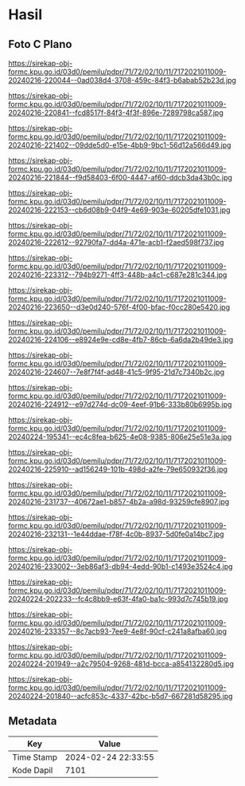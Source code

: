 # Hasil

## Foto C Plano

https://sirekap-obj-formc.kpu.go.id/03d0/pemilu/pdpr/71/72/02/10/11/7172021011009-20240216-220044--0ad038d4-3708-459c-84f3-b6abab52b23d.jpg

https://sirekap-obj-formc.kpu.go.id/03d0/pemilu/pdpr/71/72/02/10/11/7172021011009-20240216-220841--fcd8517f-84f3-4f3f-896e-7289798ca587.jpg

https://sirekap-obj-formc.kpu.go.id/03d0/pemilu/pdpr/71/72/02/10/11/7172021011009-20240216-221402--09dde5d0-e15e-4bb9-9bc1-56d12a566d49.jpg

https://sirekap-obj-formc.kpu.go.id/03d0/pemilu/pdpr/71/72/02/10/11/7172021011009-20240216-221844--f9d58403-6f00-4447-af60-ddcb3da43b0c.jpg

https://sirekap-obj-formc.kpu.go.id/03d0/pemilu/pdpr/71/72/02/10/11/7172021011009-20240216-222153--cb6d08b9-04f9-4e69-903e-60205dfe1031.jpg

https://sirekap-obj-formc.kpu.go.id/03d0/pemilu/pdpr/71/72/02/10/11/7172021011009-20240216-222612--92790fa7-dd4a-471e-acb1-f2aed598f737.jpg

https://sirekap-obj-formc.kpu.go.id/03d0/pemilu/pdpr/71/72/02/10/11/7172021011009-20240216-223312--794b9271-4ff3-448b-a4c1-c687e281c344.jpg

https://sirekap-obj-formc.kpu.go.id/03d0/pemilu/pdpr/71/72/02/10/11/7172021011009-20240216-223650--d3e0d240-576f-4f00-bfac-f0cc280e5420.jpg

https://sirekap-obj-formc.kpu.go.id/03d0/pemilu/pdpr/71/72/02/10/11/7172021011009-20240216-224106--e8924e9e-cd8e-4fb7-86cb-6a6da2b49de3.jpg

https://sirekap-obj-formc.kpu.go.id/03d0/pemilu/pdpr/71/72/02/10/11/7172021011009-20240216-224607--7e8f7f4f-ad48-41c5-9f95-21d7c7340b2c.jpg

https://sirekap-obj-formc.kpu.go.id/03d0/pemilu/pdpr/71/72/02/10/11/7172021011009-20240216-224912--e97d274d-dc09-4eef-91b6-333b80b6995b.jpg

https://sirekap-obj-formc.kpu.go.id/03d0/pemilu/pdpr/71/72/02/10/11/7172021011009-20240224-195341--ec4c8fea-b625-4e08-9385-806e25e51e3a.jpg

https://sirekap-obj-formc.kpu.go.id/03d0/pemilu/pdpr/71/72/02/10/11/7172021011009-20240216-225910--ad156249-101b-498d-a2fe-79e650932f36.jpg

https://sirekap-obj-formc.kpu.go.id/03d0/pemilu/pdpr/71/72/02/10/11/7172021011009-20240216-231737--40672ae1-b857-4b2a-a98d-93259cfe8907.jpg

https://sirekap-obj-formc.kpu.go.id/03d0/pemilu/pdpr/71/72/02/10/11/7172021011009-20240216-232131--1e44ddae-f78f-4c0b-8937-5d0fe0a14bc7.jpg

https://sirekap-obj-formc.kpu.go.id/03d0/pemilu/pdpr/71/72/02/10/11/7172021011009-20240216-233002--3eb86af3-db94-4edd-90b1-c1493e3524c4.jpg

https://sirekap-obj-formc.kpu.go.id/03d0/pemilu/pdpr/71/72/02/10/11/7172021011009-20240224-202233--fc4c8bb9-e63f-4fa0-ba1c-993d7c745b19.jpg

https://sirekap-obj-formc.kpu.go.id/03d0/pemilu/pdpr/71/72/02/10/11/7172021011009-20240216-233357--8c7acb93-7ee9-4e8f-90cf-c241a8afba60.jpg

https://sirekap-obj-formc.kpu.go.id/03d0/pemilu/pdpr/71/72/02/10/11/7172021011009-20240224-201949--a2c79504-9268-481d-bcca-a854132280d5.jpg

https://sirekap-obj-formc.kpu.go.id/03d0/pemilu/pdpr/71/72/02/10/11/7172021011009-20240224-201840--acfc853c-4337-42bc-b5d7-667281d58295.jpg


## Metadata

| Key        | Value               |
| ---------- | ------------------- |
| Time Stamp | 2024-02-24 22:33:55 |
| Kode Dapil | 7101                |



